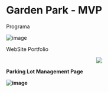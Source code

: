 # Garden Park - MVP

Programa

![image](https://user-images.githubusercontent.com/58158274/135285249-a891811a-077e-4b8c-acea-d84de53ee207.png)



WebSite Portfolio

<p align="center">
  <img src="https://media3.giphy.com/media/E8h0qQ4qo8QNxYfzJq/giphy.gif" />
</p>

<b>

Parking Lot Management Page

![image](https://user-images.githubusercontent.com/58158274/135271710-0706a611-ecf4-43e5-82a1-2d35f1fd0d78.png)

